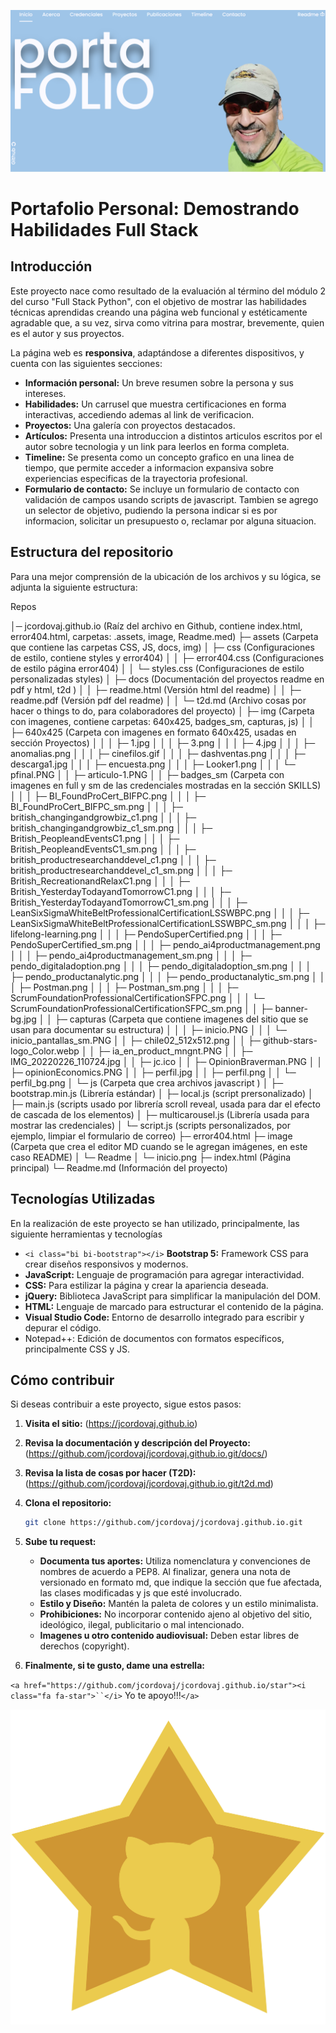 ![1723393014424](image/Readme/inicio.png)

# Portafolio Personal: Demostrando Habilidades Full Stack

## Introducción

Este proyecto nace como resultado de la evaluación al término del módulo 2 del curso "Full Stack Python", con el objetivo de mostrar las habilidades técnicas aprendidas creando una página web funcional y estéticamente agradable que, a su vez,  sirva como vitrina para mostrar, brevemente, quien es el autor y sus proyectos.

La página web es **responsiva**, adaptándose a diferentes dispositivos, y cuenta con las siguientes secciones:

* **Información personal:** Un breve resumen sobre la persona y sus intereses.
* **Habilidades:** Un carrusel que muestra certificaciones en forma interactivas, accediendo ademas al link de verificacion.
* **Proyectos:** Una galería con proyectos destacados.
* **Artículos:** Presenta una introduccion a distintos articulos escritos por el autor sobre tecnologia y un link para leerlos en forma completa.
* **Timeline:** Se presenta como un concepto grafico en una linea de tiempo, que permite acceder a informacion expansiva sobre experiencias especificas de la trayectoria profesional.
* **Formulario de contacto:** Se incluye un formulario de contacto con validación de campos usando scripts de javascript. Tambien se agrego un selector de objetivo, pudiendo la persona indicar si es por informacion, solicitar un presupuesto o, reclamar por alguna situacion.

## Estructura del repositorio

Para una mejor comprensión de la ubicación de los archivos y su lógica, se adjunta la siguiente estructura:

Repos

  │─ jcordovaj.github.io		(Raíz del archivo en Github, contiene index.html, error404.html, carpetas: .assets, image, Readme.med)
  ├─ assets				(Carpeta que contiene las carpetas CSS, JS, docs, img)
  │  ├─ css				(Configuraciones de estilo, contiene styles y error404)
  │  │  ├─ error404.css		(Configuraciones de estilo página error404)
  │  │  └─ styles.css			(Configuraciones de estilo personalizadas styles)
  │  ├─ docs				(Documentación del proyectos readme en pdf y html, t2d )
  │  │  ├─ readme.html		(Versión html del readme)
  │  │  ├─ readme.pdf		(Versión pdf del readme)
  │  │  └─ t2d.md			(Archivo cosas por hacer o things to do, para colaboradores del proyecto)
  │  ├─ img				(Carpeta con imagenes, contiene carpetas: 640x425, badges_sm, capturas, js)
  │  │  ├─ 640x425			(Carpeta con imagenes en formato 640x425, usadas en sección Proyectos)
  │  │  │  ├─ 1.jpg
  │  │  │  ├─ 3.png
  │  │  │  ├─ 4.jpg
  │  │  │  ├─ anomalias.png
  │  │  │  ├─ cinefilos.gif
  │  │  │  ├─ dashventas.png
  │  │  │  ├─ descarga1.jpg
  │  │  │  ├─ encuesta.png
  │  │  │  ├─ Looker1.png
  │  │  │  └─ pfinal.PNG
  │  │  ├─ articulo-1.PNG
  │  │  ├─ badges_sm		(Carpeta con imagenes en full y sm de las credenciales mostradas en la sección SKILLS)
  │  │  │  ├─ BI_FoundProCert_BIFPC.png
  │  │  │  ├─ BI_FoundProCert_BIFPC_sm.png
  │  │  │  ├─ british_changingandgrowbiz_c1.png
  │  │  │  ├─ british_changingandgrowbiz_c1_sm.png
  │  │  │  ├─ British_PeopleandEventsC1.png
  │  │  │  ├─ British_PeopleandEventsC1_sm.png
  │  │  │  ├─ british_productresearchanddevel_c1.png
  │  │  │  ├─ british_productresearchanddevel_c1_sm.png
  │  │  │  ├─ British_RecreationandRelaxC1.png
  │  │  │  ├─ British_YesterdayTodayandTomorrowC1.png
  │  │  │  ├─ British_YesterdayTodayandTomorrowC1_sm.png
  │  │  │  ├─ LeanSixSigmaWhiteBeltProfessionalCertificationLSSWBPC.png
  │  │  │  ├─ LeanSixSigmaWhiteBeltProfessionalCertificationLSSWBPC_sm.png
  │  │  │  ├─ lifelong-learning.png
  │  │  │  ├─ PendoSuperCertified.png
  │  │  │  ├─ PendoSuperCertified_sm.png
  │  │  │  ├─ pendo_ai4productmanagement.png
  │  │  │  ├─ pendo_ai4productmanagement_sm.png
  │  │  │  ├─ pendo_digitaladoption.png
  │  │  │  ├─ pendo_digitaladoption_sm.png
  │  │  │  ├─ pendo_productanalytic.png
  │  │  │  ├─ pendo_productanalytic_sm.png
  │  │  │  ├─ Postman.png
  │  │  │  ├─ Postman_sm.png
  │  │  │  ├─ ScrumFoundationProfessionalCertificationSFPC.png
  │  │  │  └─ ScrumFoundationProfessionalCertificationSFPC_sm.png
  │  │  ├─ banner-bg.jpg
  │  │  ├─ capturas			(Carpeta que contiene imagenes del sitio que se usan para documentar su estructura)
  │  │  │  ├─ inicio.PNG
  │  │  │  └─ inicio_pantallas_sm.PNG
  │  │  ├─ chile02_512x512.png
  │  │  ├─ github-stars-logo_Color.webp
  │  │  ├─ ia_en_product_mngnt.PNG
  │  │  ├─ IMG_20220226_110724.jpg
  │  │  ├─ jc.ico
  │  │  ├─ OpinionBraverman.PNG
  │  │  ├─ opinionEconomics.PNG
  │  │  ├─ perfil.jpg
  │  │  ├─ perfil.png
  │  │  └─ perfil_bg.png
  │  └─ js					(Carpeta que crea archivos javascript )
  │     ├─ bootstrap.min.js	(Librería estándar)
  │     ├─ local.js			(script prersonalizado)
  │     ├─ main.js			(scripts usado por librería scroll reveal, usada para dar el efecto de cascada de los elementos)
  │     ├─ multicarousel.js	(Librería usada para mostrar las credenciales)
  │     └─ script.js			(scripts personalizados, por ejemplo, limpiar el formulario de correo)
  ├─ error404.html
  ├─ image				(Carpeta que crea el editor MD cuando se le agregan imágenes, en este caso README)
  │  └─ Readme
  │     └─ inicio.png
  ├─ index.html			(Página principal)
  └─ Readme.md			(Información del proyecto)

## Tecnologías Utilizadas

En la realización de este proyecto se han utilizado, principalmente, las siguiente herramientas y tecnologías

* `<i class="bi bi-bootstrap"></i>` **Bootstrap 5:** Framework CSS para crear diseños responsivos y modernos.
* **JavaScript:** Lenguaje de programación para agregar interactividad.
* **CSS:** Para estilizar la página y crear la apariencia deseada.
* **jQuery:** Biblioteca JavaScript para simplificar la manipulación del DOM.
* **HTML:** Lenguaje de marcado para estructurar el contenido de la página.
* **Visual Studio Code:** Entorno de desarrollo integrado para escribir y depurar el código.
* Notepad++: Edición de documentos con formatos específicos, principalmente CSS y JS.

## Cómo contribuir

Si deseas contribuir a este proyecto, sigue estos pasos:

1. **Visita el sitio:**
   (https://jcordovaj.github.io)
2. **Revisa la documentación y descripción del Proyecto:**
   (https://github.com/jcordovaj/jcordovaj.github.io.git/docs/)
3. **Revisa la lista de cosas por hacer (T2D):**
   (https://github.com/jcordovaj/jcordovaj.github.io.git/t2d.md)
4. **Clona el repositorio:**

   ```bash
   git clone https://github.com/jcordovaj/jcordovaj.github.io.git

   ```
5. **Sube tu request:**

   * **Documenta tus aportes:** Utiliza nomenclatura y convenciones de nombres de acuerdo a PEP8. Al finalizar, genera una nota de versionado en formato md, que indique la sección que fue afectada, las clases modificadas y js que esté involucrado.
   * **Estilo y Diseño:** Mantén la paleta de colores y un estilo minimalista.
   * **Prohibiciones:** No incorporar contenido ajeno al objetivo del sitio, ideológico, ilegal, publicitario o mal intencionado.
   * **Imagenes u otro contenido audiovisual:** Deben estar libres de derechos (copyright).
6. **Finalmente, si te gusto, dame una estrella:**

`<a href="https://github.com/jcordovaj/jcordovaj.github.io/star"><i class="fa fa-star">``</i>` Yo te apoyo!!!`</a>`

![Logo de GitHub](./assets/img/github-stars-logo_Color.webp)
